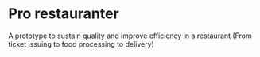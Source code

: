 # Pro restauranter

A prototype to sustain quality and improve efficiency in a restaurant
(From ticket issuing to food processing to delivery)
